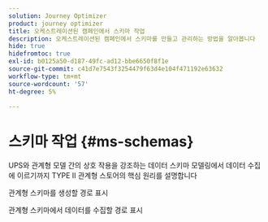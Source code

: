 ```yaml
---
solution: Journey Optimizer
product: journey optimizer
title: 오케스트레이션된 캠페인에서 스키마 작업
description: 오케스트레이션된 캠페인에서 스키마를 만들고 관리하는 방법을 알아봅니다
hide: true
hidefromtoc: true
exl-id: b0125a50-d187-49fc-ad12-bbe6650f8f1e
source-git-commit: c41d7e7543f3254479f63d4e104f471192e63632
workflow-type: tm+mt
source-wordcount: '57'
ht-degree: 5%

---
```


# 스키마 작업 {#ms-schemas}

UPS와 관계형 모델 간의 상호 작용을 강조하는 데이터 스키마 모델링에서 데이터 수집에 이르기까지 TYPE II 관계형 스토어의 핵심 원리를 설명합니다

관계형 스키마를 생성할 경로 표시

관계형 스키마에서 데이터를 수집할 경로 표시

